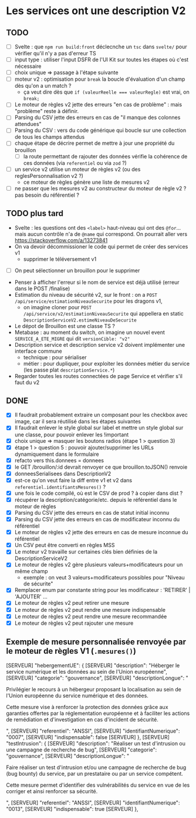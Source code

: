 # Les services ont une description V2

## TODO

- [ ] Svelte : que `npm run build:front` déclecnche un `tsc` dans `svelte/` pour vérifier qu'il n'y a pas d'erreur TS
- [ ] input type : utiliser l'input DSFR de l'UI Kit sur toutes les étapes où c'est nécessaire
- [ ] choix unique => passage à l'étape suivante
- [ ] moteur v2 : optimisation pour `break` la boucle d'évaluation d'un champ dès qu'on a un match ?
  - ça veut dire dès que `if (valeurReelle === valeurRegle)` est vrai, on `break;`
- [ ] Le moteur de règles v2 jette des erreurs "en cas de problème" : mais "problème" reste à définir.
- [ ] Parsing du CSV jette des erreurs en cas de "il manque des colonnes attendues"
- [ ] Parsing du CSV : vers du code générique qui boucle sur une collection de tous les champs attendus
- [ ] chaque étape de décrire permet de mettre à jour une propriété du brouillon
  - [ ] la route permettant de rajouter des données vérifie la cohérence de ces données (via `referentiel` ou via `zod` ?)
- [ ] un service v2 utilise un moteur de règles v2 (ou des reglesPersonnalisation v2 ?)
  - ce moteur de règles génère une liste de mesures v2
- [ ] ne passer que les mesures v2 au constructeur du moteur de règle v2 ? pas besoin du référentiel ?

## TODO plus tard

- Svelte : les questions ont des `<label>` haut-niveau qui ont des `@for`… mais aucun contrôle n'a de `@name` qui correspond. On pourrait aller vers https://stackoverflow.com/a/13273841
- On va devoir décommissioner le code qui permet de créer des services v1
  - supprimer le téléversement v1
- [ ] On peut sélectionner un brouillon pour le supprimer
- Penser à afficher l'erreur si le nom de service est déjà utilisé (erreur dans le POST /finalise)
- Estimation du niveau de sécurité v2, sur le front : on a `POST /api/service/estimationNiveauSecurite` pour les dragons v1,
  - on imagine cloner pour `POST /api/service/v2/estimationNiveauSecurite` qui appellera en static `DescriptionServiceV2.estimeNiveauDeSecurite`
- Le dépot de Brouillon est une classe TS ?
- Metabase : au moment du switch, on imagine un nouvel event `SERVICE_A_ETE_MIGRE` qui dit `versionCible: "v2"`
- Description service et description service v2 doivent implémenter une interface commune
  - technique : pour sérialiser
  - métier : pour dupliquer, pour exploiter les données métier du service (les passe plat `descriptionService.*`)
- Regarder toutes les routes connectées de page Service et vérifier s'il faut du v2

## DONE

- [x] Il faudrait probablement extraire un composant pour les checkbox avec image, car il sera réutilisé dans les étapes suivantes
- [x] Il faudrait enlever le style global sur label et mettre un style global sur une classe, pour pouvoir enlever les !important
- [x] choix unique => masquer les boutons radios (étape 1 > question 3)
- [x] étape 1 > question 5 : pouvoir ajouter/supprimer les URLs dynamiquement dans le formulaire
- [x] refacto vers this.donnees = donnees
- [x] le GET /brouillon/:id devrait renvoyer ce que brouillon.toJSON() renvoie
- [x] donneesSerialisees dans DescriptionV2
- [x] est-ce qu'on veut faire la diff entre v1 et v2 dans `referentiel.identifiantsMesures()` ?
- [x] une fois le code compilé, où est le CSV de prod ? à copier dans dist ?
- [x] récupérer la description/catégorie/etc. depuis le référentiel dans le moteur de règles
- [x] Parsing du CSV jette des erreurs en cas de statut initial inconnu
- [x] Parsing du CSV jette des erreurs en cas de modificateur inconnu du référentiel
- [x] Le moteur de règles v2 jette des erreurs en cas de mesure inconnue du référentiel
- [x] Un CSV peut être converti en règles MSS
- [x] Le moteur v2 travaille sur certaines clés bien définies de la DescriptionServiceV2
- [x] Le moteur de règles v2 gère plusieurs valeurs+modificateurs pour un même champ
  - exemple : on veut 3 valeurs+modificateurs possibles pour "Niveau de sécurite"
- [x] Remplacer enum par constante string pour les modificateur : 'RETIRER' | 'AJOUTER' …
- [x] Le moteur de règles v2 peut retirer une mesure
- [x] Le moteur de règles v2 peut rendre une mesure indispensable
- [x] Le moteur de règles v2 peut rendre une mesure recommandée
- [x] Le moteur de règles v2 peut rajouter une mesure

## Exemple de mesure personnalisée renvoyée par le moteur de règles V1 (`.mesures()`)

[SERVEUR] "hebergementUE": {
[SERVEUR] "description": "Héberger le service numérique et les données au sein de l'Union européenne",
[SERVEUR] "categorie": "gouvernance",
[SERVEUR] "descriptionLongue": "<p>Privilégier le recours à un hébergeur proposant la localisation au sein de l'Union européenne du service numérique et des données.</p><p>Cette mesure vise à renforcer la protection des données grâce aux garanties offertes par la réglementation européenne et à faciliter les actions de remédiation et d'investigation en cas d'incident de sécurité.</p>",
[SERVEUR] "referentiel": "ANSSI",
[SERVEUR] "identifiantNumerique": "0007",
[SERVEUR] "indispensable": false
[SERVEUR] },
[SERVEUR] "testIntrusion": {
[SERVEUR] "description": "Réaliser un test d'intrusion ou une campagne de recherche de bug",
[SERVEUR] "categorie": "gouvernance",
[SERVEUR] "descriptionLongue": "<p>Faire réaliser un test d'intrusion et/ou une campagne de recherche de bug (bug bounty) du service, par un prestataire ou par un service compétent.</p><p>Cette mesure permet d'identifier des vulnérabilités du service en vue de les corriger et ainsi renforcer sa sécurité.</p>",
[SERVEUR] "referentiel": "ANSSI",
[SERVEUR] "identifiantNumerique": "0013",
[SERVEUR] "indispensable": true
[SERVEUR] },
